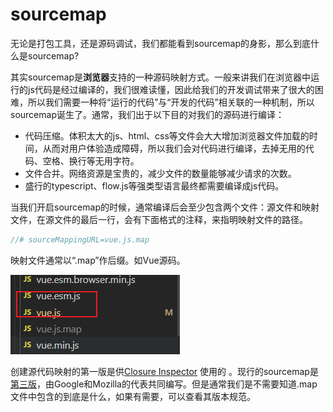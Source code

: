 # sourcemap

无论是打包工具，还是源码调试，我们都能看到sourcemap的身影，那么到底什么是sourcemap?

其实sourcemap是**浏览器**支持的一种源码映射方式。一般来讲我们在浏览器中运行的js代码是经过编译的，我们很难读懂，因此给我们的开发调试带来了很大的困难，所以我们需要一种将“运行的代码”与“开发的代码”相关联的一种机制，所以sourcemap诞生了。通常，我们出于以下目的对我们的源码进行编译：

- 代码压缩。体积太大的js、html、css等文件会大大增加浏览器文件加载的时间，从而对用户体验造成障碍，所以我们会对代码进行编译，去掉无用的代码、空格、换行等无用字符。
- 文件合并。网络资源是宝贵的，减少文件的数量能够减少请求的次数。
- 盛行的typescript、flow.js等强类型语言最终都需要编译成js代码。

当我们开启sourcemap的时候，通常编译后会至少包含两个文件：源文件和映射文件，在源文件的最后一行，会有下面格式的注释，来指明映射文件的路径。

```javascript
//# sourceMappingURL=vue.js.map
```

映射文件通常以“.map”作后缀。如Vue源码。

<img src="\assets\soucemap.png"/>

创建源代码映射的第一版是供[Closure Inspector](https://code.google.com/archive/p/closure-inspector/) 使用的 。现行的sourcemap是[第三版](https://docs.google.com/document/d/1U1RGAehQwRypUTovF1KRlpiOFze0b-_2gc6fAH0KY0k/edit)，由Google和Mozilla的代表共同编写。但是通常我们是不需要知道.map文件中包含的到底是什么，如果有需要，可以查看其版本规范。



